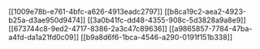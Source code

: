 [[1009e78b-e761-4bfc-a626-4913eadc2797]]
[[b8ca19c2-aea2-4923-b25a-d3ae950d9474]]
[[3a0b41fc-dd48-4355-908c-5d3828a9a8e9]]
[[673744c8-9ed2-4717-8386-2a3c47c89636]]
[[a9865857-7784-47ba-a4fd-da1a21fd0c09]]
[[b9a8d6f6-1bca-4546-a290-0191f151b338]]

